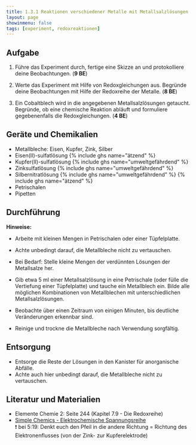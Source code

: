 ```yaml
---
title: 1.3.1 Reaktionen verschiedener Metalle mit Metallsalzlösungen
layout: page
showinmenu: false
tags: [experiment, redoxreaktionen]
---
```


## Aufgabe

1. Führe das Experiment durch, fertige eine Skizze an und protokolliere deine Beobachtungen. (**9 BE**)

2. Werte das Experiment mit Hilfe von Redoxgleichungen aus. Begründe deine Beobachtungen mit Hilfe der Redoxreihe der Metalle. (**8 BE**)

3. Ein Cobaltblech wird in die angegebenen Metallsalzlösungen getaucht. Begründe, ob eine chemische Reaktion abläuft und formuliere gegebenenfalls die Redoxgleichungen. (**4 BE**)

## Geräte und Chemikalien

- Metallbleche: Eisen, Kupfer, Zink, Silber
- Eisen(II)-sulfatlösung {% include ghs name="ätzend" %}
- Kupfer(II)-sulfatlösung {% include ghs name="umweltgefährdend" %}
- Zinksulfatlösung {% include ghs name="umweltgefährdend" %}
- Silbernitratlösung {% include ghs name="umweltgefährdend" %} {% include ghs name="ätzend" %}
- Petrischalen
- Pipetten

## Durchführung

**Hinweise:** 
- Arbeite mit kleinen Mengen in Petrischalen oder einer Tüpfelplatte.
- Achte unbedingt darauf, die Metallbleche nicht zu vertauschen.

- Bei Bedarf: Stelle kleine Mengen der verdünnten Lösungen der Metallsalze her.
- Gib etwa 5 ml einer Metallsalzlösung in eine Petrischale (oder fülle die Vertiefung einer Tüpfelplatte) und tauche ein Metallblech ein. Bilde alle möglichen Kombinationen von Metallblechen mit unterschiedlichen Metallsalzlösungen.
- Beobachte über einen Zeitraum von einigen Minuten, bis deutliche Veränderungen erkennbar sind.

- Reinige und trockne die Metallbleche nach Verwendung sorgfältig.

## Entsorgung

- Entsorge die Reste der Lösungen in den Kanister für anorganische Abfälle.
- Achte auch hier unbedingt darauf, die Metallbleche nicht zu vertauschen.

## Literatur und Materialien

- Elemente Chemie 2: Seite 244 (Kapitel 7.9 - Die Redoxreihe)
- [Simple Chemics - Elektrochemische Spannungsreihe](https://www.youtube.com/watch?v=TTG_LOP3w0A)  
 :exclamation: bei 5:19: Denkt euch den Pfeil in die andere Richtung = Richtung des Elektronenflusses (von der Zink- zur Kupferelektrode)


